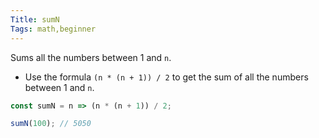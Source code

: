 ```yaml
---
Title: sumN
Tags: math,beginner
---
```


Sums all the numbers between 1 and `n`.

- Use the formula `(n * (n + 1)) / 2` to get the sum of all the numbers between 1 and `n`.

```js
const sumN = n => (n * (n + 1)) / 2;
```

```js
sumN(100); // 5050
```
